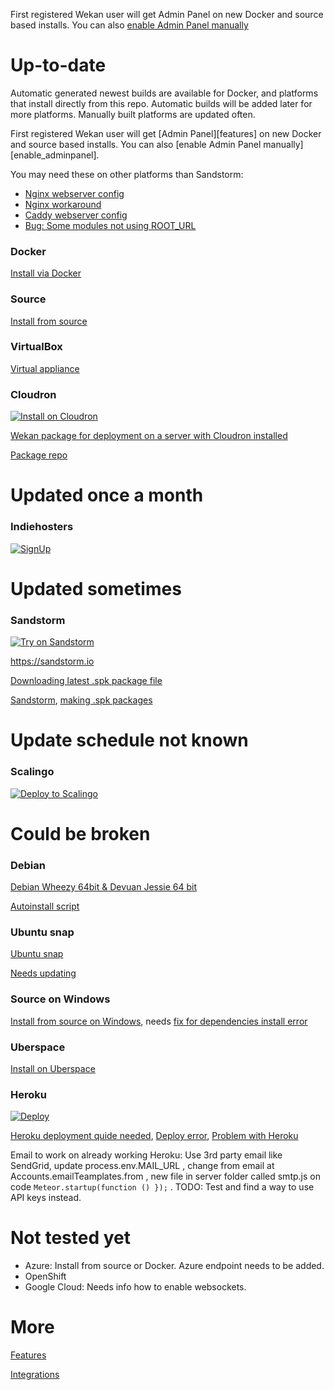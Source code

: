 First registered Wekan user will get Admin Panel on new Docker and source based
installs. You can also [enable Admin Panel manually](https://github.com/wekan/wekan/blob/devel/CHANGELOG.md#v0111-rc2-2017-03-05-wekan-prerelease)

# Up-to-date

Automatic generated newest builds are available for Docker, and platforms that
install directly from this repo. Automatic builds will be added later for more
platforms. Manually built platforms are updated often.

First registered Wekan user will get [Admin Panel][features] on new
Docker and source based installs. You can also
[enable Admin Panel manually][enable_adminpanel].

You may need these on other platforms than Sandstorm:
* [Nginx webserver config](https://github.com/wekan/wekan/wiki/Nginx-Webserver-Config)
* [Nginx workaround](https://github.com/wekan/wekan/issues/1015)
* [Caddy webserver config](https://github.com/wekan/wekan/wiki/Caddy-Webserver-Config)
* [Bug: Some modules not using ROOT_URL](https://github.com/wekan/wekan/issues/973)

### Docker

[Install via Docker](https://github.com/wekan/wekan/wiki/Docker)

### Source

[Install from source][install_source]

### VirtualBox

[Virtual appliance](https://github.com/wekan/wekan/wiki/virtual-appliance)

### Cloudron

[![Install on Cloudron][cloudron_button]][cloudron_install]

[Wekan package for deployment on a server with Cloudron installed](https://cloudron.io/store/io.wekan.cloudronapp.html)

[Package repo](https://git.cloudron.io/cloudron/wekan-app)

# Updated once a month

### Indiehosters

[![SignUp][indiehosters_button]][indiehosters_saas]

# Updated sometimes

### Sandstorm

[![Try on Sandstorm][sandstorm_button]][sandstorm_appdemo]

https://sandstorm.io

[Downloading latest .spk package file](https://github.com/wekan/wekan/issues/998)

[Sandstorm](https://sandstorm.io), [making .spk packages](https://github.com/wekan/wekan/issues/823)

# Update schedule not known

### Scalingo

[![Deploy to Scalingo][scalingo_button]][scalingo_deploy]

# Could be broken

### Debian

[Debian Wheezy 64bit & Devuan Jessie 64 bit][debian_wheezy_devuan_jessie]

[Autoinstall script][autoinstall]

### Ubuntu snap

[Ubuntu snap](https://github.com/wekan/wekan-snap)

[Needs updating](https://discourse.wekan.io/t/firefox-can-t-establish-a-connection-to-the-server-at-127-0-0-1/500)

### Source on Windows

[Install from source on Windows][installsource_windows], needs [fix for dependencies install error](https://github.com/wekan/wekan/issues/977)

### Uberspace

[Install on Uberspace](https://github.com/wekan/wekan/wiki/Install-latest-Wekan-release-on-Uberspace)

### Heroku 

[![Deploy][heroku_button]][heroku_deploy]

[Heroku deployment quide needed](https://github.com/wekan/wekan/issues/693), [Deploy error](https://github.com/wekan/wekan/issues/638), [Problem with Heroku](https://github.com/wekan/wekan/issues/532)

Email to work on already working Heroku: Use 3rd party email like SendGrid, update process.env.MAIL_URL ,
change from email at Accounts.emailTeamplates.from , new file in server folder called smtp.js on code
`Meteor.startup(function () });` . TODO: Test and find a way to use API keys instead.

# Not tested yet

* Azure: Install from source or Docker. Azure endpoint needs to be added.
* OpenShift
* Google Cloud: Needs info how to enable websockets.

[install_source]: https://github.com/wekan/wekan/wiki/Install-and-Update#install-manually-from-source
[installsource_windows]: https://github.com/wekan/wekan/wiki/Install-Wekan-from-source-on-Windows
[cloudron_button]: https://cloudron.io/img/button.svg
[cloudron_install]: https://cloudron.io/button.html?app=io.wekan.cloudronapp
[docker_image]: https://hub.docker.com/r/wekanteam/wekan/
[heroku_button]: https://www.herokucdn.com/deploy/button.png
[heroku_deploy]: https://heroku.com/deploy?template=https://github.com/wekan/wekan/tree/master
[indiehosters_button]: https://indie.host/signup.png
[indiehosters_saas]: https://indiehosters.net/shop/product/wekan-20
[sandstorm_button]: https://img.shields.io/badge/try-Wekan%20on%20Sandstorm-783189.svg
[sandstorm_appdemo]: https://demo.sandstorm.io/appdemo/m86q05rdvj14yvn78ghaxynqz7u2svw6rnttptxx49g1785cdv1h
[scalingo_button]: https://cdn.scalingo.com/deploy/button.svg
[scalingo_deploy]: https://my.scalingo.com/deploy?source=https://github.com/wekan/wekan#master
[wekan_mongodb]: https://github.com/wekan/wekan-mongodb
[wekan_postgresql]: https://github.com/wekan/wekan-postgresql
[wekan_cleanup]: https://github.com/wekan/wekan-cleanup
[wekan_logstash]: https://github.com/wekan/wekan-logstash
[autoinstall]: https://github.com/wekan/wekan-autoinstall
[autoinstall_issue]: https://github.com/anselal/wekan/issues/18
[debian_wheezy_devuan_jessie]: https://github.com/wekan/sps

# More

[Features](https://github.com/wekan/wekan/wiki/Features)

[Integrations](https://github.com/wekan/wekan/wiki/Integrations)